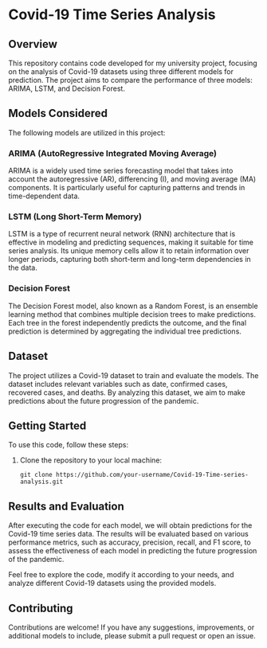 # Covid-19 Time Series Analysis

## Overview
This repository contains code developed for my university project, focusing on the analysis of Covid-19 datasets using three different models for prediction. The project aims to compare the performance of three models: ARIMA, LSTM, and Decision Forest.

## Models Considered
The following models are utilized in this project:

### ARIMA (AutoRegressive Integrated Moving Average)
ARIMA is a widely used time series forecasting model that takes into account the autoregressive (AR), differencing (I), and moving average (MA) components. It is particularly useful for capturing patterns and trends in time-dependent data.

### LSTM (Long Short-Term Memory)
LSTM is a type of recurrent neural network (RNN) architecture that is effective in modeling and predicting sequences, making it suitable for time series analysis. Its unique memory cells allow it to retain information over longer periods, capturing both short-term and long-term dependencies in the data.

### Decision Forest
The Decision Forest model, also known as a Random Forest, is an ensemble learning method that combines multiple decision trees to make predictions. Each tree in the forest independently predicts the outcome, and the final prediction is determined by aggregating the individual tree predictions.

## Dataset
The project utilizes a Covid-19 dataset to train and evaluate the models. The dataset includes relevant variables such as date, confirmed cases, recovered cases, and deaths. By analyzing this dataset, we aim to make predictions about the future progression of the pandemic.

## Getting Started
To use this code, follow these steps:

1. Clone the repository to your local machine:
   ```
   git clone https://github.com/your-username/Covid-19-Time-series-analysis.git
   ```

## Results and Evaluation
After executing the code for each model, we will obtain predictions for the Covid-19 time series data. The results will be evaluated based on various performance metrics, such as accuracy, precision, recall, and F1 score, to assess the effectiveness of each model in predicting the future progression of the pandemic.

Feel free to explore the code, modify it according to your needs, and analyze different Covid-19 datasets using the provided models.

## Contributing
Contributions are welcome! If you have any suggestions, improvements, or additional models to include, please submit a pull request or open an issue.